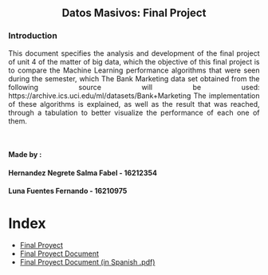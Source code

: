 <html>
<h2 align="center" > Datos Masivos: Final Project</h2>
<h3>Introduction</h3>

<p align="justify" >
This document specifies the analysis and development of the final project of unit 4 of the matter of big data, which the objective of this final project is to compare the Machine Learning performance algorithms that were seen during the semester, which The Bank Marketing data set obtained from the following source will be used:
https://archive.ics.uci.edu/ml/datasets/Bank+Marketing
The implementation of these algorithms is explained, as well as the result that was reached, through a tabulation to better visualize the performance of each one of them.
</p>

<br>
<h4>Made by : </h4>
<h4>Hernandez Negrete Salma Fabel - 16212354</h4>
<h4>Luna Fuentes Fernando - 16210975</h4>
</html>

# Index

- [Final Proyect](https://github.com/everthx/datos_masivos/blob/finalProject/finalProject/FinalProyect.scala)
- [Final Proyect Document](https://github.com/everthx/datos_masivos/blob/finalProject/finalProject/Final%20Proyect%20Document.md#-final-project-document)
- [Final Proyect Document (in Spanish .pdf)]()

